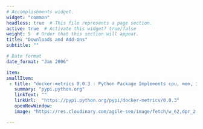 ```yaml
---
# Accomplishments widget.
widget: "common"  
headless: true  # This file represents a page section.
active: true  # Activate this widget? true/false
weight: 5  # Order that this section will appear.
title: "Downloads and Add-Ons"
subtitle: ""

# Date format
date_format: "Jan 2006"

item:
smallItem: 
 - title: "docker-metrics 0.0.3 : Python Package Implements cpu, mem, i/o, net Metrics Extraction from Pseudo-Files"
   summary: "pypi.python.org"
   linkText: ""
   linkUrl:  "https://pypi.python.org/pypi/docker-metrics/0.0.3"
   openNewWindow: 
   image: "https://res.cloudinary.com/agile-seo/image/fetch/w_62,dpr_2.0,d_blank_am8gzx.png/https%3A%2F%2Flogo.clearbit.com%2Fpypi.python.org%3Fsize%3D250"

---
```

